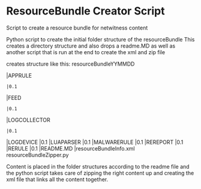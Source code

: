 # ResourceBundle Creator Script
Script to create a resource bundle for netwitness content

Python script to create the initial folder structure of the resourceBundle
This creates a directory structure and also drops a readme.MD as well as another script that is run at the end to create the xml and zip file

creates structure like this:
resourceBundleYYMMDD

  |APPRULE
  
    |0.1
    
  |FEED
  
    |0.1
    
  |LOGCOLLECTOR
  
    |0.1
  |LOGDEVICE
    |0.1
  |LUAPARSER
    |0.1
  |MALWARERULE
    |0.1
  |REREPORT
    |0.1
  |RERULE
    |0.1
  |README.MD
  |resourceBundleInfo.xml
  resourceBundleZipper.py
  
  Content is placed in the folder structures according to the readme file and the python script takes care of zipping the right content up and creating the xml file that links all the content together.
